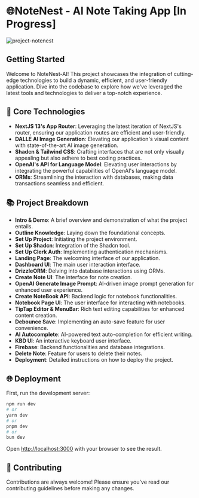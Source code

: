 # 🌐NoteNest - AI Note Taking App [In Progress]

![project-notenest](https://github.com/Nadav23AnT/NoteNest-AI-app/assets/71144691/c2bd969d-fe2b-47f2-adda-9522053e3c4e)
## Getting Started
Welcome to NoteNest-AI! This project showcases the integration of cutting-edge technologies to build a dynamic, efficient, and user-friendly application. Dive into the codebase to explore how we've leveraged the latest tools and technologies to deliver a top-notch experience.

## 🚀 Core Technologies

- **NextJS 13's App Router**: Leveraging the latest iteration of NextJS's router, ensuring our application routes are efficient and user-friendly.
- **DALLE AI Image Generation**: Elevating our application's visual content with state-of-the-art AI image generation.
- **Shadcn & Tailwind CSS**: Crafting interfaces that are not only visually appealing but also adhere to best coding practices.
- **OpenAI's API for Language Model**: Elevating user interactions by integrating the powerful capabilities of OpenAI's language model.
- **ORMs**: Streamlining the interaction with databases, making data transactions seamless and efficient.

## 📚 Project Breakdown

- **Intro & Demo**: A brief overview and demonstration of what the project entails.
- **Outline Knowledge**: Laying down the foundational concepts.
- **Set Up Project**: Initiating the project environment.
- **Set Up Shadcn**: Integration of the Shadcn tool.
- **Set Up Clerk Auth**: Implementing authentication mechanisms.
- **Landing Page**: The welcoming interface of our application.
- **Dashboard UI**: The main user interaction interface.
- **DrizzleORM**: Delving into database interactions using ORMs.
- **Create Note UI**: The interface for note creation.
- **OpenAI Generate Image Prompt**: AI-driven image prompt generation for enhanced user experience.
- **Create NoteBook API**: Backend logic for notebook functionalities.
- **Notebook Page UI**: The user interface for interacting with notebooks.
- **TipTap Editor & MenuBar**: Rich text editing capabilities for enhanced content creation.
- **Debounce Save**: Implementing an auto-save feature for user convenience.
- **AI Autocomplete**: AI-powered text auto-completion for efficient writing.
- **KBD UI**: An interactive keyboard user interface.
- **Firebase**: Backend functionalities and database integrations.
- **Delete Note**: Feature for users to delete their notes.
- **Deployment**: Detailed instructions on how to deploy the project.

## 🌐 Deployment

First, run the development server:

```bash
npm run dev
# or
yarn dev
# or
pnpm dev
# or
bun dev
```

Open [http://localhost:3000](http://localhost:3000) with your browser to see the result.

## 🤝 Contributing
Contributions are always welcome! Please ensure you've read our contributing guidelines before making any changes.

